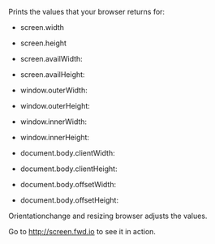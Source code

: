 Prints the values that your browser returns for: 

* screen.width 
* screen.height
* screen.availWidth: 
* screen.availHeight: 
        
* window.outerWidth:
* window.outerHeight: 
* window.innerWidth: 
* window.innerHeight:

* document.body.clientWidth: 
* document.body.clientHeight:
* document.body.offsetWidth:
* document.body.offsetHeight:

Orientationchange and resizing browser adjusts the values.

Go to http://screen.fwd.io to see it in action.